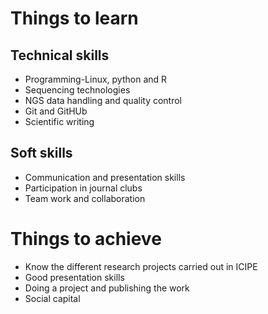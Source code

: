 # Things to learn
## Technical skills
* Programming-Linux, python and R
* Sequencing technologies
* NGS data handling and quality control
* Git and GitHUb
* Scientific writing

## Soft skills 
* Communication and presentation skills
* Participation in journal clubs
* Team work and collaboration

# Things to achieve
* Know the different research projects carried out in ICIPE
* Good presentation skills
* Doing a project and publishing the work
* Social capital
